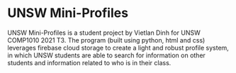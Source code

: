 # UNSW Mini-Profiles
UNSW Mini-Profiles is a student project by Vietlan Dinh for UNSW COMP1010 2021 T3. The program (built using python, html and css) leverages firebase cloud storage to create a light and robust profile system, in which UNSW students are able to search for information on other students and information related to who is in their class.
